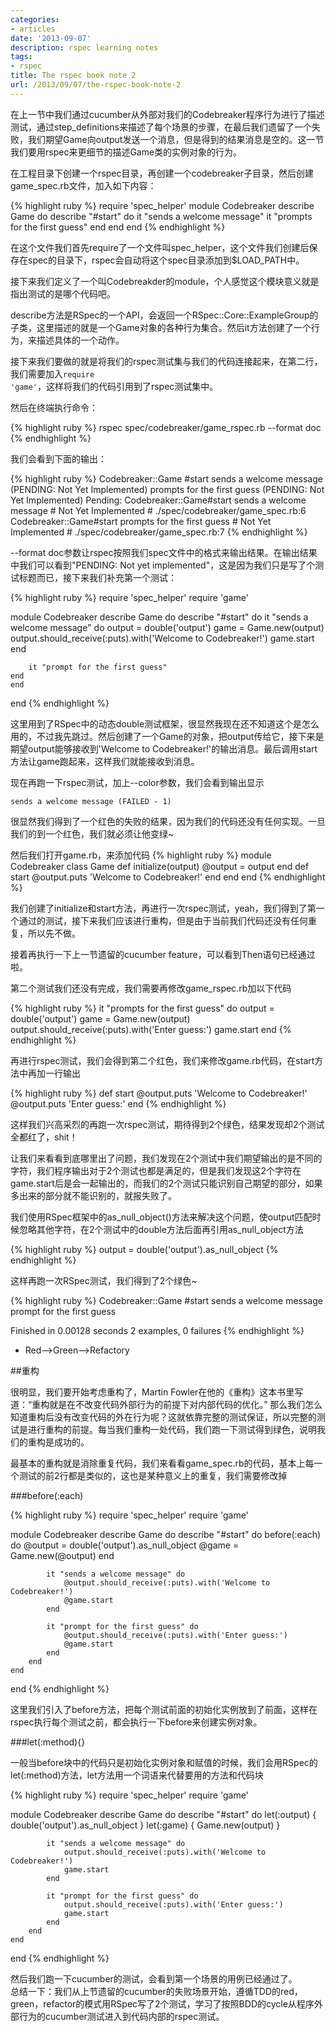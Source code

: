 ```yaml
---
categories:
- articles
date: '2013-09-07'
description: rspec learning notes
tags:
- rspec
title: The rspec book note 2
url: /2013/09/07/the-rspec-book-note-2
---
```



在上一节中我们通过cucumber从外部对我们的Codebreaker程序行为进行了描述测试，通过step_definitions来描述了每个场景的步骤，在最后我们遗留了一个失败，我们期望Game向output发送一个消息，但是得到的结果消息是空的。这一节我们要用rspec来更细节的描述Game类的实例对象的行为。

在工程目录下创建一个rspec目录，再创建一个codebreaker子目录，然后创建game_spec.rb文件，加入如下内容：

{% highlight ruby %}
require 'spec_helper'
module Codebreaker
    describe Game do
	describe "#start" do
	    it "sends a welcome message"
	    it "prompts for the first guess"
	end
    end
end
{% endhighlight %}

在这个文件我们首先require了一个文件叫spec_helper，这个文件我们创建后保存在spec的目录下，rspec会自动将这个spec目录添加到$LOAD_PATH中。

接下来我们定义了一个叫Codebreakder的module，个人感觉这个模块意义就是指出测试的是哪个代码吧。

describe方法是RSpec的一个API，会返回一个RSpec::Core::ExampleGroup的子类，这里描述的就是一个Game对象的各种行为集合。然后it方法创建了一个行为，来描述具体的一个动作。

接下来我们要做的就是将我们的rspec测试集与我们的代码连接起来，在第二行，我们需要加入<code>require 'game'</code>，这样将我们的代码引用到了rspec测试集中。

然后在终端执行命令：

{% highlight ruby %}
rspec spec/codebreaker/game_rspec.rb --format doc
{% endhighlight %}

我们会看到下面的输出：

{% highlight ruby %}
Codebreaker::Game
#start
sends a welcome message (PENDING: Not Yet Implemented)
prompts for the first guess (PENDING: Not Yet Implemented)
Pending:
  Codebreaker::Game#start sends a welcome message
    # Not Yet Implemented
    # ./spec/codebreaker/game_spec.rb:6
  Codebreaker::Game#start prompts for the first guess
    # Not Yet Implemented
    # ./spec/codebreaker/game_spec.rb:7
{% endhighlight %}

--format doc参数让rspec按照我们spec文件中的格式来输出结果。在输出结果中我们可以看到"PENDING: Not yet implemented"，这是因为我们只是写了个测试标题而已，接下来我们补充第一个测试：

{% highlight ruby %}
require 'spec_helper'
require 'game'

module Codebreaker
    describe Game do
	describe "#start" do
	    it "sends a welcome message" do
		output = double('output')
		game = Game.new(output)
		output.should_receive(:puts).with('Welcome to Codebreaker!')
		game.start
	    end

	    it "prompt for the first guess"
	end
    end
end
{% endhighlight %}

这里用到了RSpec中的动态double测试框架，很显然我现在还不知道这个是怎么用的，不过我先跳过。然后创建了一个Game的对象，把output传给它，接下来是期望output能够接收到'Welcome to Codebreaker!'的输出消息。最后调用start方法让game跑起来，这样我们就能接收到消息。

现在再跑一下rspec测试，加上--color参数，我们会看到输出显示 

<code>sends a welcome message (FAILED - 1)</code>

很显然我们得到了一个红色的失败的结果，因为我们的代码还没有任何实现。一旦我们的到一个红色，我们就必须让他变绿~ 

然后我们打开game.rb，来添加代码
{% highlight ruby %}
module Codebreaker
    class Game
        def initialize(output)
	    @output = output
        end
        def start
            @output.puts 'Welcome to Codebreaker!'
        end
    end
end
{% endhighlight %}

我们创建了initialize和start方法，再进行一次rspec测试，yeah，我们得到了第一个通过的测试，接下来我们应该进行重构，但是由于当前我们代码还没有任何重复，所以先不做。

接着再执行一下上一节遗留的cucumber feature，可以看到Then语句已经通过啦。

第二个测试我们还没有完成，我们需要再修改game_rspec.rb加以下代码

{% highlight ruby %}
it "prompts for the first guess" do
    output = double('output')
    game = Game.new(output)
    output.should_receive(:puts).with('Enter guess:')
    game.start
end
{% endhighlight %}

再进行rspec测试，我们会得到第二个红色，我们来修改game.rb代码，在start方法中再加一行输出

{% highlight ruby %}
def start
    @output.puts 'Welcome to Codebreaker!'
    @output.puts 'Enter guess:'
end
{% endhighlight %}

这样我们兴高采烈的再跑一次rspec测试，期待得到2个绿色，结果发现却2个测试全都红了，shit！

让我们来看看到底哪里出了问题，我们发现在2个测试中我们期望输出的是不同的字符，我们程序输出对于2个测试也都是满足的，但是我们发现这2个字符在game.start后是会一起输出的，而我们的2个测试只能识别自己期望的部分，如果多出来的部分就不能识别的，就报失败了。

我们使用RSpec框架中的as_null_object()方法来解决这个问题，使output匹配时候忽略其他字符，在2个测试中的double方法后面再引用as_null_object方法

{% highlight ruby %}
output = double('output').as_null_object
{% endhighlight %}

这样再跑一次RSpec测试，我们得到了2个绿色~

{% highlight ruby %}
Codebreaker::Game
  #start
    sends a welcome message
    prompt for the first guess

Finished in 0.00128 seconds
2 examples, 0 failures
{% endhighlight %}

* Red-->Green-->Refactory

##重构

很明显，我们要开始考虑重构了，Martin Fowler在他的《重构》这本书里写道：“重构就是在不改变代码外部行为的前提下对内部代码的优化。” 那么我们怎么知道重构后没有改变代码的外在行为呢？这就依靠完整的测试保证，所以完整的测试是进行重构的前提。每当我们重构一处代码，我们跑一下测试得到绿色，说明我们的重构是成功的。

最基本的重构就是消除重复代码，我们来看看game_spec.rb的代码，基本上每一个测试的前2行都是类似的，这也是某种意义上的重复，我们需要修改掉

###before(:each)

{% highlight ruby %}
require 'spec_helper'
require 'game'

module Codebreaker
    describe Game do
    	describe "#start" do
    	    before(:each) do
    	    	@output = double('output').as_null_object
    	    	@game = Game.new(@output)
    	    end
    
    	    it "sends a welcome message" do
    	        @output.should_receive(:puts).with('Welcome to Codebreaker!')
    	        @game.start
    	    end
    
    	    it "prompt for the first guess" do
    	        @output.should_receive(:puts).with('Enter guess:')
    	        @game.start
    	    end
    	end
    end
end
{% endhighlight %}

这里我们引入了before方法，把每个测试前面的初始化实例放到了前面，这样在rspec执行每个测试之前，都会执行一下before来创建实例对象。

###let(:method){}

一般当before块中的代码只是初始化实例对象和赋值的时候，我们会用RSpec的let(:method)方法，let方法用一个词语来代替要用的方法和代码块

{% highlight ruby %}
require 'spec_helper'
require 'game'

module Codebreaker
    describe Game do
    	describe "#start" do
	    let(:output) { double('output').as_null_object }
	    let(:game)   { Game.new(output) }
    
    	    it "sends a welcome message" do
    	        output.should_receive(:puts).with('Welcome to Codebreaker!')
    	        game.start
    	    end
    
    	    it "prompt for the first guess" do
    	        output.should_receive(:puts).with('Enter guess:')
    	        game.start
    	    end
    	end
    end
end
{% endhighlight %}

然后我们跑一下cucumber的测试，会看到第一个场景的用例已经通过了。  
总结一下：我们从上节遗留的cucumber的失败场景开始，遵循TDD的red，green，refactor的模式用RSpec写了2个测试，学习了按照BDD的cycle从程序外部行为的cucumber测试进入到代码内部的rspec测试。